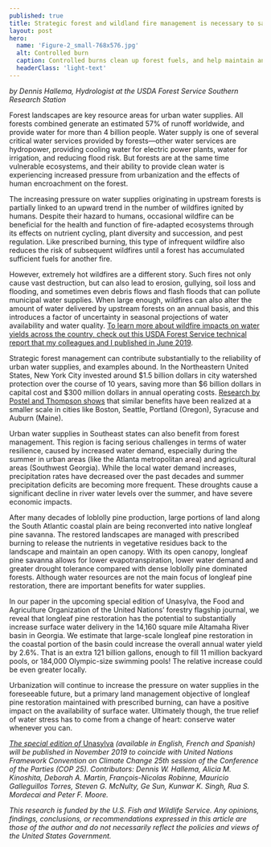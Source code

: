 ```yaml
---
published: true
title: Strategic forest and wildland fire management is necessary to safeguard urban water supplies
layout: post
hero:
  name: 'Figure-2_small-768x576.jpg'
  alt: Controlled burn
  caption: Controlled burns clean up forest fuels, and help maintain an open canopy with benefits for forest water quality and quantity. Photo by Dennis Hallema.
  headerClass: 'light-text'
---
```

_by Dennis Hallema, Hydrologist at the USDA Forest Service Southern Research Station_

Forest landscapes are key resource areas for urban water supplies. All forests combined generate an estimated 57% of runoff worldwide, and provide water for more than 4 billion people. Water supply is one of several critical water services provided by forests—other water services are hydropower, providing cooling water for electric power plants, water for irrigation, and reducing flood risk. But forests are at the same time vulnerable ecosystems, and their ability to provide clean water is experiencing increased pressure from urbanization and the effects of human encroachment on the forest.

The increasing pressure on water supplies originating in upstream forests is partially linked to an upward trend in the number of wildfires ignited by humans. Despite their hazard to humans, occasional wildfire can be beneficial for the health and function of fire-adapted ecosystems through its effects on nutrient cycling, plant diversity and succession, and pest regulation. Like prescribed burning, this type of infrequent wildfire also reduces the risk of subsequent wildfires until a forest has accumulated sufficient fuels for another fire.

<!--more-->

However, extremely hot wildfires are a different story. Such fires not only cause vast destruction, but can also lead to erosion, gullying, soil loss and flooding, and sometimes even debris flows and flash floods that can pollute municipal water supplies. When large enough, wildfires can also alter the amount of water delivered by upstream forests on an annual basis, and this introduces a factor of uncertainty in seasonal projections of water availability and water quality. [To learn more about wildfire impacts on water yields across the country, check out this USDA Forest Service technical report that my colleagues and I published in June 2019](https://www.srs.fs.usda.gov/pubs/58095).

Strategic forest management can contribute substantially to the reliability of urban water supplies, and examples abound. In the Northeastern United States, New York City invested around $1.5 billion dollars in city watershed protection over the course of 10 years, saving more than $6 billion dollars in capital cost and $300 million dollars in annual operating costs. [Research by Postel and Thompson shows](https://onlinelibrary.wiley.com/doi/abs/10.1111/j.1477-8947.2005.00119.x) that similar benefits have been realized at a smaller scale in cities like Boston, Seattle, Portland (Oregon), Syracuse and Auburn (Maine).

Urban water supplies in Southeast states can also benefit from forest management. This region is facing serious challenges in terms of water resilience, caused by increased water demand, especially during the summer in urban areas (like the Atlanta metropolitan area) and agricultural areas (Southwest Georgia). While the local water demand increases, precipitation rates have decreased over the past decades and summer precipitation deficits are becoming more frequent. These droughts cause a significant decline in river water levels over the summer, and have severe economic impacts.

After many decades of loblolly pine production, large portions of land along the South Atlantic coastal plain are being reconverted into native longleaf pine savanna. The restored landscapes are managed with prescribed burning to release the nutrients in vegetative residues back to the landscape and maintain an open canopy. With its open canopy, longleaf pine savanna allows for lower evapotranspiration, lower water demand and greater drought tolerance compared with dense loblolly pine dominated forests. Although water resources are not the main focus of longleaf pine restoration, there are important benefits for water supplies.

In our paper in the upcoming special edition of Unasylva, the Food and Agriculture Organization of the United Nations’ forestry flagship journal, we reveal that longleaf pine restoration has the potential to substantially increase surface water delivery in the 14,160 square mile Altamaha River basin in Georgia. We estimate that large-scale longleaf pine restoration in the coastal portion of the basin could increase the overall annual water yield by 2.6%. That is an extra 121 billion gallons, enough to fill 11 million backyard pools, or 184,000 Olympic-size swimming pools! The relative increase could be even greater locally.

Urbanization will continue to increase the pressure on water supplies in the foreseeable future, but a primary land management objective of longleaf pine restoration maintained with prescribed burning, can have a positive impact on the availability of surface water. Ultimately though, the true relief of water stress has to come from a change of heart: conserve water whenever you can.

[_The special edition of_ Unasylva](http://www.fao.org/forestry/unasylva/) _(available in English, French and Spanish) will be published in November 2019 to coincide with United Nations Framework Convention on Climate Change 25th session of the Conference of the Parties (COP 25). Contributors: Dennis W. Hallema, Alicia M. Kinoshita, Deborah A. Martin, François-Nicolas Robinne, Mauricio Galleguillos Torres, Steven G. McNulty, Ge Sun, Kunwar K. Singh, Rua S. Mordecai and Peter F. Moore._

_This research is funded by the U.S. Fish and Wildlife Service. Any opinions, findings, conclusions, or recommendations expressed in this article are those of the author and do not necessarily reflect the policies and views of the United States Government._
